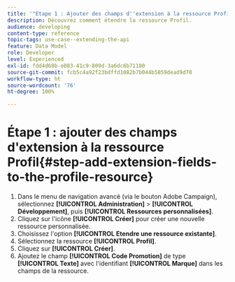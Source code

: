 ```yaml
---
title: '"Etape 1 : Ajouter des champs d''extension à la ressource Profil"'
description: Découvrez comment étendre la ressource Profil.
audience: developing
content-type: reference
topic-tags: use-case--extending-the-api
feature: Data Model
role: Developer
level: Experienced
exl-id: fdd4d68b-e083-41c9-809d-3a6dc6b71180
source-git-commit: fcb5c4a92f23bdffd1082b7b044b5859dead9d70
workflow-type: ht
source-wordcount: '76'
ht-degree: 100%

---
```


# Étape 1 : ajouter des champs d&#39;extension à la ressource Profil{#step-add-extension-fields-to-the-profile-resource}

1. Dans le menu de navigation avancé (via le bouton Adobe Campaign), sélectionnez **[!UICONTROL Administration]** > **[!UICONTROL Développement]**, puis **[!UICONTROL Ressources personnalisées]**.
1. Cliquez sur l&#39;icône **[!UICONTROL Créer]** pour créer une nouvelle ressource personnalisée.
1. Choisissez l&#39;option **[!UICONTROL Etendre une ressource existante]**.
1. Sélectionnez la ressource **[!UICONTROL Profil]**.
1. Cliquez sur **[!UICONTROL Créer]**.
1. Ajoutez le champ **[!UICONTROL Code Promotion]** de type **[!UICONTROL Texte]** avec l&#39;identifiant **[!UICONTROL Marque]** dans les champs de la ressource.
